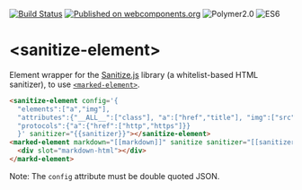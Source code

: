 [![Build Status](https://travis-ci.org/howking/sanitize-element.svg?branch=master)](https://travis-ci.org/howking/sanitize-element)
[![Published on webcomponents.org](https://img.shields.io/badge/webcomponents.org-published-blue.svg)](https://www.webcomponents.org/element/howking/sanitize-element)
![Polymer2.0](https://img.shields.io/badge/Polymer-2.0-blue.svg)
![ES6](https://img.shields.io/badge/es-6-red.svg)

# &lt;sanitize-element&gt;

Element wrapper for the [Sanitize.js](https://github.com/gbirke/Sanitize.js) library (a whitelist-based HTML sanitizer),
to use [`<marked-element>`](https://github.com/polymerelements/marked-element).

<!--
```
<custom-element-demo>
  <template>
    <script src="../webcomponentsjs/webcomponents-lite.js"></script>
    <link rel="import" href="../marked-element/marked-element.html">
    <script src="https://cdn.rawgit.com/gbirke/Sanitize.js/master/lib/sanitize.js"></script>
    <link rel="import" href="sanitize-element.html">
    <dom-bind>
      <template is="dom-bind">
        <style>.logo { width: 32px; }</style>
        <sanitize-element config='{
                                   "elements": ["img"],
                                   "attributes":{"img":["class","src"]},
                                   "protocols":{"img":{"src":["https"]}}
                                   }' sanitizer="{{sanitizer}}"></sanitize-element>
        <marked-element sanitize sanitizer="[[sanitizer]]">
          <div slot="markdown-html"></div>
          <script type="text/markdown">
Markdown Image link.

![WebComponents](https://web-components-resources.appspot.com/static/logo.svg)

You can set `class` like `<img class="logo">` and remove other attributes.

<img class="logo" onclick="alert('WebComponents')" src="https://web-components-resources.appspot.com/static/logo.svg">

Source block is escaped.

     <img class="logo" onclick="alert('WebComponents')" src="https://web-components-resources.appspot.com/static/logo.svg">

          </script>
        </marked-element>
      </template>
    </dom-bind>
  </template>
</custom-element-demo>
```
-->

``` html
<sanitize-element config='{
  "elements":["a","img"],
  "attributes":{"__ALL__":["class"], "a":["href","title"], "img":["src"]},
  "protocols":{"a":{"href":["http","https"]}}
  }' sanitizer="{{sanitizer}}"></sanitize-element>
<marked-element markdown="[[markdown]]" sanitize sanitizer="[[sanitizer]]">
  <div slot="markdown-html"></div>
</markd-element>
```

Note: The `config` attribute must be double quoted JSON.
